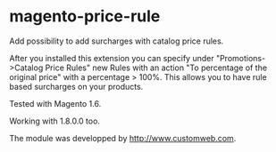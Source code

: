 magento-price-rule
==================

Add possibility to add surcharges with catalog price rules.

After you installed this extension you can specify under "Promotions->Catalog Price Rules" new Rules with an action "To percentage of the original price" with a percentage > 100%. This allows you to have rule based surcharges on your products.

Tested with Magento 1.6.

Working with 1.8.0.0 too.


The module was developped by http://www.customweb.com.
